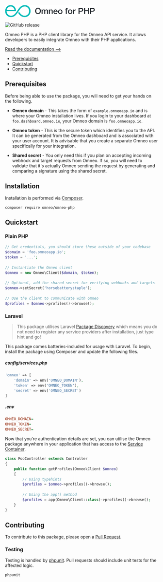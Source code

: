 <img src="logo.png" height="40" />

![GitHub release](https://img.shields.io/github/release/omneo/omneo-php.svg)

Omneo PHP is a PHP client library for the Omneo API service. It allows developers to easily integrate Omneo with their PHP applications.

[Read the documentation ⟶](https://omneo.gitbook.io/omneo-php)

- [Prerequisites](#prerequisites)
- [Quickstart](#quickstart)
- [Contributing](#contributing)

## Prerequisites

Before being able to use the package, you will need to get your hands on the following.

- __Omneo domain__ - This takes the form of `example.omneoapp.io` and is where your Omneo installation lives. If you login to your dashboard at `foo.dashboard.omneo.io`, your Omneo domain is `foo.omneoapp.io`.

- __Omneo token__ - This is the secure token which identifies you to the API. It can be generated from the Omneo dashboard and is associated with your user account. It is advisable that you create a separate Omneo user specifically for your integration.

- __Shared secret__ - You only need this if you plan on accepting incoming webhook and target requests from Omneo. If so, you will need to validate that it's actually Omneo sending the request by generating and comparing a signature using the shared secret.

## Installation

Installation is performed via [Composer](https://getcomposer.org/).

```
composer require omneo/omneo-php
```

## Quickstart

### Plain PHP

```php
// Get credentials, you should store these outside of your codebase
$domain = 'foo.omneoapp.io';
$token = '...';
​
// Instantiate the Omneo client
$omneo = new Omneo\Client($domain, $token);
​
// Optional, add the shared secret for verifying webhooks and targets
$omneo->setSecret('horsebatterystaple');
​
// Use the client to communicate with omneo
$profiles = $omneo->profiles()->browse();
```

### Laravel

> This package utilises Laravel [Package Discovery](https://laravel.com/docs/5.6/packages#package-discovery) which means you do not need to register any service providers after installation, just type hint and go!

This package comes batteries-included for usage with Laravel. To begin, install the package using Composer and update the following files.

##### config/services.php

```php
'omneo' => [
    'domain' => env('OMNEO_DOMAIN'),
    'token' => env('OMNEO_TOKEN'),
    'secret' => env('OMNEO_SECRET')
]
```

##### .env

```ini
OMNEO_DOMAIN=
OMNEO_TOKEN=
OMNEO_SECRET=
```

Now that you're authentication details are set, you can utilise the Omneo package anywhere in your application that has access to the [Service Container](https://laravel.com/docs/5.6/container).

```php
class FooController extends Controller
{    
    public function getProfiles(Omneo\Client $omneo)
    {
        // Using typehints
        $profiles = $omneo->profiles()->browse();
        
        // Using the app() method
        $profiles = app(Omneo\Client::class)->profiles()->browse();
    }
}
```

## Contributing

To contribute to this package, please open a [Pull Request](https://github.com/omneo/omneo-php/pulls).

### Testing

Testing is handled by [phpunit](https://phpunit.de). Pull requests should include unit tests for the affected logic.

```
phpunit
```
